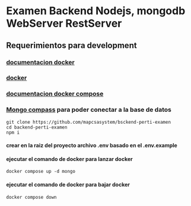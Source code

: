 # Examen Backend Nodejs, mongodb WebServer RestServer

## Requerimientos para development

### [documentacion docker](https://docs.docker.com/get-started/overview/)

### [docker](https://www.docker.com/products/docker-desktop/)

### [documentacion docker compose](https://docs.docker.com/get-started/08_using_compose/)

### [Mongo compass](https://www.mongodb.com/es/products/compass) para poder conectar a la base de datos

```
git clone https://github.com/mapcsasystem/bsckend-perti-examen
cd backend-perti-examen
npm i
```

#### crear en la raiz del proyecto archivo .env basado en el .env.example

#### ejecutar el comando de docker para lanzar docker

```
docker compose up -d mongo
```

#### ejecutar el comando de docker para bajar docker

```
docker compose down
```
